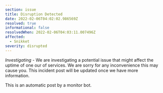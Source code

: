 ```yaml
---
section: issue
title: Disruption Detected
date: 2022-02-06T04:02:02.986569Z
resolved: true
informational: false
resolvedWhen: 2022-02-06T04:03:11.007496Z
affected:
  - Snikket
severity: disrupted
---
```

*Investigating* - We are investigating a potential issue that might affect the uptime of one our of services. We are sorry for any inconvenience this may cause you. This incident post will be updated once we have more information.

This is an automatic post by a monitor bot.
        